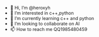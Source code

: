- 👋 Hi, I’m @heroxyh
- 👀 I’m interested in c++,python
- 🌱 I’m currently learning c++ and python
- 💞️ I’m looking to collaborate on AI
- 📫 How to reach me QQ1985480459

<!---
heroxyh/heroxyh is a ✨ special ✨ repository because its `README.md` (this file) appears on your GitHub profile.
You can click the Preview link to take a look at your changes.
--->
